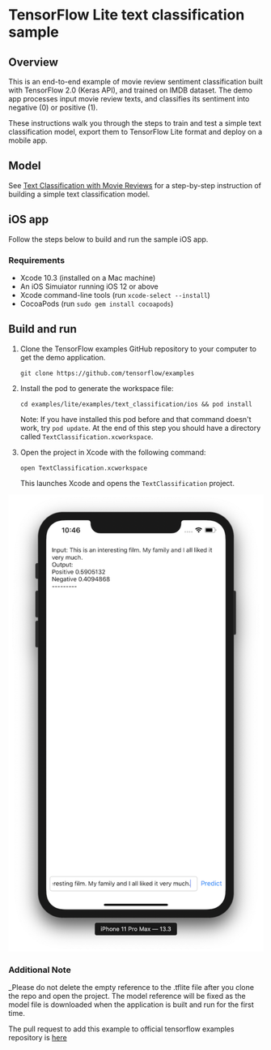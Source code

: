 # TensorFlow Lite text classification sample

## Overview

This is an end-to-end example of movie review sentiment classification built
with TensorFlow 2.0 (Keras API), and trained on IMDB dataset. The demo app
processes input movie review texts, and classifies its sentiment into negative
(0) or positive (1).

These instructions walk you through the steps to train and test a simple text
classification model, export them to TensorFlow Lite format and deploy on a
mobile app.

## Model

See [Text Classification with Movie Reviews](https://www.tensorflow.org/tutorials/keras/basic_text_classification)
for a step-by-step instruction of building a simple text classification model.

## iOS app

Follow the steps below to build and run the sample iOS app.

### Requirements

*  Xcode 10.3 (installed on a Mac machine)
*  An iOS Simuiator running iOS 12 or above
*  Xcode command-line tools (run ```xcode-select --install```)
*  CocoaPods (run ```sudo gem install cocoapods```)

## Build and run

1. Clone the TensorFlow examples GitHub repository to your computer to get the
demo application.

    ```
    git clone https://github.com/tensorflow/examples
    ```

1. Install the pod to generate the workspace file:

    ```
    cd examples/lite/examples/text_classification/ios && pod install
    ```
    Note: If you have installed this pod before and that command doesn't work,
    try `pod update`.
    At the end of this step you should have a directory called
    `TextClassification.xcworkspace`.

1. Open the project in Xcode with the following command:

    ```
    open TextClassification.xcworkspace
    ```
    This launches Xcode and opens the `TextClassification` project.
    
![](screenshot.png)

### Additional Note
_Please do not delete the empty reference to the .tflite file after you clone the repo and open the project. The model reference will be fixed as the model file is downloaded when the application is built and run for the first time.

The pull request to add this example to official tensorflow examples repository is [here](https://github.com/tensorflow/examples/pull/146)
